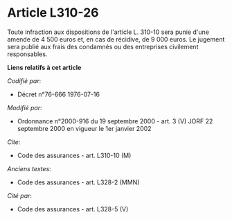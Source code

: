 # Article L310-26

Toute infraction aux dispositions de l'article L. 310-10 sera punie d'une amende de 4 500 euros et, en cas de récidive, de 9
000 euros. Le jugement sera publié aux frais des condamnés ou des entreprises civilement responsables.

**Liens relatifs à cet article**

_Codifié par_:

  - Décret n°76-666 1976-07-16

_Modifié par_:

  - Ordonnance n°2000-916 du 19 septembre 2000 - art. 3 (V) JORF 22 septembre 2000 en vigueur le 1er janvier 2002

_Cite_:

  - Code des assurances - art. L310-10 (M)

_Anciens textes_:

  - Code des assurances - art. L328-2 (MMN)

_Cité par_:

  - Code des assurances - art. L328-5 (V)
